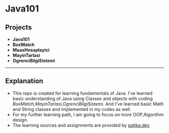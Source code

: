 # Java101
## Projects
- **Java101**
- **BoxMatch**
- **MaasHesaplayici**
- **MayinTarlasi**
- **OgrenciBilgiSistemi**
***
## Explanation
* This repo is created for learning fundementals of Java. I've learned basic understanding of Java using Classes and objects with coding *BoxMatch,MayinTarlasi,OgrenciBilgiSistemi*. And I've learned basic Math and String classes and implemented in my codes as well.
* For my further learning path, I am going to focus on more OOP,Algorithm design.
* The learning sources and assignments are provided by [patika.dev](https://www.patika.dev/tr)

